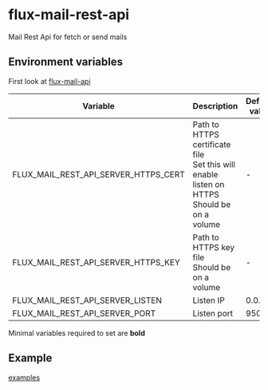 # flux-mail-rest-api

Mail Rest Api for fetch or send mails

## Environment variables

First look at [flux-mail-api](https://github.com/fluxapps/flux-mail-api#environment-variables)

| Variable | Description | Default value |
| -------- | ----------- | ------------- |
| FLUX_MAIL_REST_API_SERVER_HTTPS_CERT | Path to HTTPS certificate file<br>Set this will enable listen on HTTPS<br>Should be on a volume | - |
| FLUX_MAIL_REST_API_SERVER_HTTPS_KEY | Path to HTTPS key file<br>Should be on a volume | - |
| FLUX_MAIL_REST_API_SERVER_LISTEN | Listen IP | 0.0.0.0 |
| FLUX_MAIL_REST_API_SERVER_PORT | Listen port | 9501 |

Minimal variables required to set are **bold**

## Example

[examples](examples)
